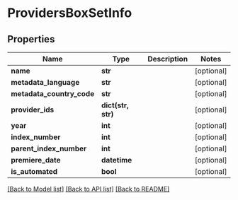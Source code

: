 # ProvidersBoxSetInfo

## Properties
Name | Type | Description | Notes
------------ | ------------- | ------------- | -------------
**name** | **str** |  | [optional] 
**metadata_language** | **str** |  | [optional] 
**metadata_country_code** | **str** |  | [optional] 
**provider_ids** | **dict(str, str)** |  | [optional] 
**year** | **int** |  | [optional] 
**index_number** | **int** |  | [optional] 
**parent_index_number** | **int** |  | [optional] 
**premiere_date** | **datetime** |  | [optional] 
**is_automated** | **bool** |  | [optional] 

[[Back to Model list]](../README.md#documentation-for-models) [[Back to API list]](../README.md#documentation-for-api-endpoints) [[Back to README]](../README.md)

